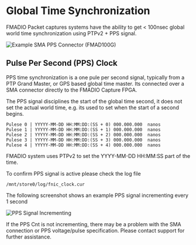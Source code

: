 # Global Time Synchronization

FMADIO Packet captures systems have the ability to get &lt; 100nsec global world time synchronization using PTPv2 + PPS signal.

![Example SMA PPS Connector \(FMAD100G\)](../.gitbook/assets/image%20%2895%29.png)

## Pulse Per Second \(PPS\) Clock 

PPS time synchronization is a one pule per second signal, typically from a PTP Grand Master, or GPS based global time master. Its connected over a SMA connector directly to the FMADIO Capture FPGA.

The PPS signal disciplines the start of the global time second, it does not set the actual world time, e.g. its used to set when the start of a second begins.

```text
Pulese 0 | YYYYY-MM-DD HH:MM:DD:(SS + 0) 000.000.000  nanos
Pulese 1 | YYYYY-MM-DD HH:MM:DD:(SS + 1) 000.000.000  nanos
Pulese 2 | YYYYY-MM-DD HH:MM:DD:(SS + 2) 000.000.000  nanos
Pulese 3 | YYYYY-MM-DD HH:MM:DD:(SS + 3) 000.000.000  nanos
Pulese 4 | YYYYY-MM-DD HH:MM:DD:(SS + 4) 000.000.000  nanos
```

FMADIO system uses PTPv2 to set the YYYY-MM-DD HH:MM:SS part of the time.

To confirm PPS signal is active please check the log file

```text
/mnt/store0/log/fnic_clock.cur
```

The following screenshot shows an example PPS signal incrementing every 1 second

![PPS Signal Incrementing](../.gitbook/assets/image%20%2896%29.png)

If the PPS Cnt is not incrementing, there may be a problem with the SMA connection or PPS voltage/pulse specification. Please contact support for further assistance.

